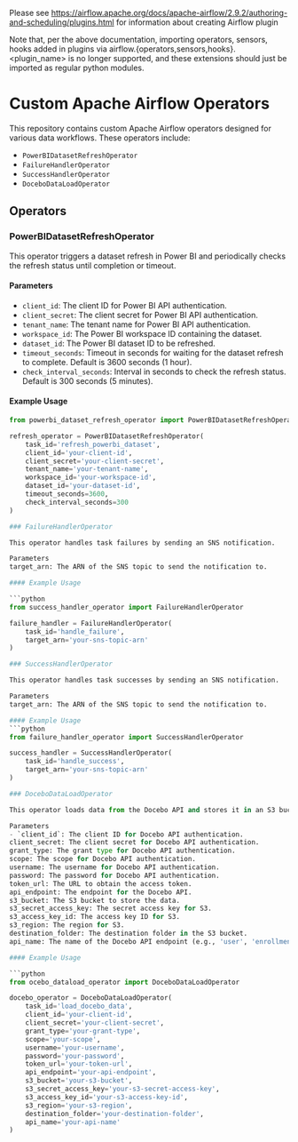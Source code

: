 Please see https://airflow.apache.org/docs/apache-airflow/2.9.2/authoring-and-scheduling/plugins.html for information about creating Airflow plugin

Note that, per the above documentation, importing operators, sensors, hooks added in plugins via airflow.{operators,sensors,hooks}.<plugin_name> is no longer supported, and these extensions should just be imported as regular python modules.

# Custom Apache Airflow Operators

This repository contains custom Apache Airflow operators designed for various data workflows. These operators include:

- `PowerBIDatasetRefreshOperator`
- `FailureHandlerOperator`
- `SuccessHandlerOperator`
- `DoceboDataLoadOperator`

## Operators

### PowerBIDatasetRefreshOperator

This operator triggers a dataset refresh in Power BI and periodically checks the refresh status until completion or timeout.

#### Parameters

- `client_id`: The client ID for Power BI API authentication.
- `client_secret`: The client secret for Power BI API authentication.
- `tenant_name`: The tenant name for Power BI API authentication.
- `workspace_id`: The Power BI workspace ID containing the dataset.
- `dataset_id`: The Power BI dataset ID to be refreshed.
- `timeout_seconds`: Timeout in seconds for waiting for the dataset refresh to complete. Default is 3600 seconds (1 hour).
- `check_interval_seconds`: Interval in seconds to check the refresh status. Default is 300 seconds (5 minutes).

#### Example Usage

```python
from powerbi_dataset_refresh_operator import PowerBIDatasetRefreshOperator

refresh_operator = PowerBIDatasetRefreshOperator(
    task_id='refresh_powerbi_dataset',
    client_id='your-client-id',
    client_secret='your-client-secret',
    tenant_name='your-tenant-name',
    workspace_id='your-workspace-id',
    dataset_id='your-dataset-id',
    timeout_seconds=3600,
    check_interval_seconds=300
)

### FailureHandlerOperator

This operator handles task failures by sending an SNS notification.

Parameters
target_arn: The ARN of the SNS topic to send the notification to.

#### Example Usage

```python
from success_handler_operator import FailureHandlerOperator

failure_handler = FailureHandlerOperator(
    task_id='handle_failure',
    target_arn='your-sns-topic-arn'
)

### SuccessHandlerOperator

This operator handles task successes by sending an SNS notification.

Parameters
target_arn: The ARN of the SNS topic to send the notification to.

#### Example Usage
```python
from failure_handler_operator import SuccessHandlerOperator

success_handler = SuccessHandlerOperator(
    task_id='handle_success',
    target_arn='your-sns-topic-arn'
)

### DoceboDataLoadOperator

This operator loads data from the Docebo API and stores it in an S3 bucket. It supports multiple API endpoints and handles pagination.

Parameters
- `client_id`: The client ID for Docebo API authentication.
client_secret: The client secret for Docebo API authentication.
grant_type: The grant type for Docebo API authentication.
scope: The scope for Docebo API authentication.
username: The username for Docebo API authentication.
password: The password for Docebo API authentication.
token_url: The URL to obtain the access token.
api_endpoint: The endpoint for the Docebo API.
s3_bucket: The S3 bucket to store the data.
s3_secret_access_key: The secret access key for S3.
s3_access_key_id: The access key ID for S3.
s3_region: The region for S3.
destination_folder: The destination folder in the S3 bucket.
api_name: The name of the Docebo API endpoint (e.g., 'user', 'enrollments', 'courses', 'reports').

#### Example Usage

```python
from ocebo_dataload_operator import DoceboDataLoadOperator

docebo_operator = DoceboDataLoadOperator(
    task_id='load_docebo_data',
    client_id='your-client-id',
    client_secret='your-client-secret',
    grant_type='your-grant-type',
    scope='your-scope',
    username='your-username',
    password='your-password',
    token_url='your-token-url',
    api_endpoint='your-api-endpoint',
    s3_bucket='your-s3-bucket',
    s3_secret_access_key='your-s3-secret-access-key',
    s3_access_key_id='your-s3-access-key-id',
    s3_region='your-s3-region',
    destination_folder='your-destination-folder',
    api_name='your-api-name'
)
